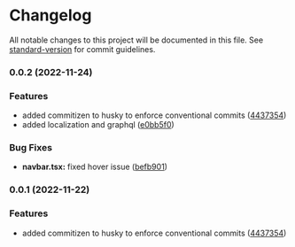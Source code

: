 # Changelog

All notable changes to this project will be documented in this file. See [standard-version](https://github.com/conventional-changelog/standard-version) for commit guidelines.

### 0.0.2 (2022-11-24)


### Features

* added commitizen to husky to enforce conventional commits ([4437354](https://github.com/qahme033/africahornads-v/commit/4437354164881002d8e49684de877da1b7a235d3))
* added localization and graphql ([e0bb5f0](https://github.com/qahme033/africahornads-v/commit/e0bb5f0eef56ef1bd9b8473c46a433c7d15d626b))


### Bug Fixes

* **navbar.tsx:** fixed hover issue ([befb901](https://github.com/qahme033/africahornads-v/commit/befb9019f7d924baea0a613e0f2c383f81e9713c))

### 0.0.1 (2022-11-22)


### Features

* added commitizen to husky to enforce conventional commits ([4437354](https://github.com/qahme033/africahornads-v/commit/4437354164881002d8e49684de877da1b7a235d3))
